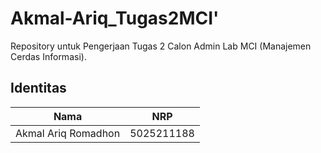 # Akmal-Ariq_Tugas2MCI'
Repository untuk Pengerjaan Tugas 2 Calon Admin Lab MCI (Manajemen Cerdas Informasi).

## **Identitas**
| Nama                     | NRP        |
| -------------------------| -----------| 
| Akmal Ariq Romadhon      | 5025211188 |